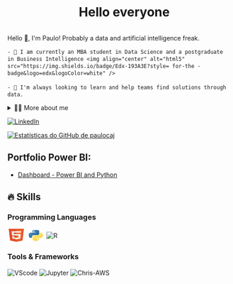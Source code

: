<!--title-->
<div id="user-content-toc">
    <ul align="center">
      <summary><h1 style="display: inline-block">Hello everyone </h1></summary>
</div>

<!-- Presentation -->
<p>
    Hello 👋, I'm Paulo! Probably a data and artificial intelligence freak.

    - 🌱 I am currently an MBA student in Data Science and a postgraduate in Business Intelligence <img align="center" alt="html5" src="https://img.shields.io/badge/Edx-193A3E?style= for-the -badge&logo=edx&logoColor=white" />

    - 🔭 I'm always looking to learn and help teams find solutions through data.
</p>

<!-- Dropdown menu -->
<details>
    <summary>👨‍💻 More about me</summary>

    - 💬I currently live in Fortaleza CE - Brazil. I have intermediate English and experience with SQL, Python, Data Analysis, Data Visualization and Machine Learning. Also knowledge in statistics focused on business.

    - ⚡I like sports, technology and in my free time watching a good movie! I believe that our personal interests contribute to a more accurate perception of things and to solving problems. \O/
</details>


<!-- Links -->
[![LinkedIn](https://img.shields.io/badge/LinkedIn-0077B5?style=for-the-badge&logo=linkedin&logoColor=white)](https://www.linkedin.com/in/paulocajazeiras/)

[![Estatísticas do GitHub de paulocaj](https://github-readme-stats.vercel.app/api?username=paulocaj)](https://github.com/paulocaj/github-readme-stats)



<!-- Portfolio -->
## Portfolio Power BI:
- [Dashboard - Power BI and Python ](https://sites.google.com/view/portifoliopaulohcajazeiras/in%C3%ADcio)


## 🔥 Skills
<!-- Skills: Programming Languages -->
  <div style="flex-basis: 48%;">
    <h3>Programming Languages</h3>
    <img align="center" alt="HTML" height="30" width="40" src="https://raw.githubusercontent.com/devicons/devicon/master/icons/html5/html5-original.svg">
    <img align="center" alt="Python" height="30" width="40" src="https://raw.githubusercontent.com/devicons/devicon/master/icons/python/python-original.svg">
    <img align="center" alt="R" height="30" width="40" src="https://img.shields.io/badge/R-276DC3?style=for-the-badge&logo=r&logoColor=white">
  </div>
  
  <!-- Skills: Tools & Frameworks -->
  <div style="flex-basis: 48%;">
    <h3>Tools & Frameworks</h3>
    <img align="center" alt="VScode" height="30" width="40" src="https://cdn.jsdelivr.net/gh/devicons/devicon/icons/vscode/vscode-original.svg">
    <img align="center" alt="Jupyter" height="30" width="40" src="https://cdn.jsdelivr.net/gh/devicons/devicon/icons/jupyter/jupyter-original.svg">
    <img align="center" alt="Chris-AWS" height="30" width="40" src="https://cdn.jsdelivr.net/gh/devicons/devicon/icons/git/git-original.svg">

 
  </div>
  
